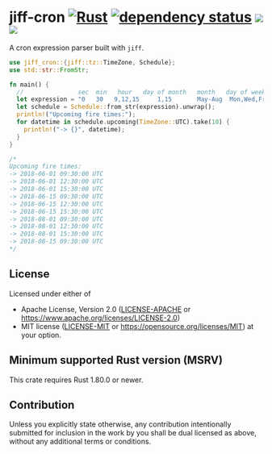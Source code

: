 # jiff-cron [![Rust](https://github.com/jiff-cron/jiff-cron/workflows/Rust/badge.svg)](https://github.com/jiff-cron/jiff-cron/actions) [![dependency status](https://deps.rs/repo/github/jiff-cron/jiff-cron/status.svg)](https://deps.rs/repo/github/jiff-cron/jiff-cron) [![](https://img.shields.io/crates/v/jiff-cron.svg)](https://crates.io/crates/jiff-cron) [![](https://docs.rs/jiff-cron/badge.svg)](https://docs.rs/jiff-cron)

A cron expression parser built with `jiff`.

```rust
use jiff_cron::{jiff::tz::TimeZone, Schedule};
use std::str::FromStr;

fn main() {
  //               sec  min   hour   day of month   month   day of week   year
  let expression = "0   30   9,12,15     1,15       May-Aug  Mon,Wed,Fri  2018/2";
  let schedule = Schedule::from_str(expression).unwrap();
  println!("Upcoming fire times:");
  for datetime in schedule.upcoming(TimeZone::UTC).take(10) {
    println!("-> {}", datetime);
  }
}

/*
Upcoming fire times:
-> 2018-06-01 09:30:00 UTC
-> 2018-06-01 12:30:00 UTC
-> 2018-06-01 15:30:00 UTC
-> 2018-06-15 09:30:00 UTC
-> 2018-06-15 12:30:00 UTC
-> 2018-06-15 15:30:00 UTC
-> 2018-08-01 09:30:00 UTC
-> 2018-08-01 12:30:00 UTC
-> 2018-08-01 15:30:00 UTC
-> 2018-08-15 09:30:00 UTC
*/
```

## License

Licensed under either of

- Apache License, Version 2.0 ([LICENSE-APACHE](LICENSE-APACHE) or https://www.apache.org/licenses/LICENSE-2.0)
- MIT license ([LICENSE-MIT](LICENSE-MIT) or https://opensource.org/licenses/MIT)
  at your option.

## Minimum supported Rust version (MSRV)

This crate requires Rust 1.80.0 or newer.

## Contribution

Unless you explicitly state otherwise, any contribution intentionally submitted
for inclusion in the work by you shall be dual licensed as above, without any
additional terms or conditions.
